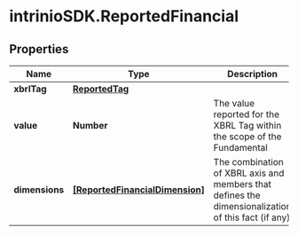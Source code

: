 # intrinioSDK.ReportedFinancial

## Properties
Name | Type | Description | Notes
------------ | ------------- | ------------- | -------------
**xbrlTag** | [**ReportedTag**](ReportedTag.md) |  | [optional] 
**value** | **Number** | The value reported for the XBRL Tag within the scope of the Fundamental | [optional] 
**dimensions** | [**[ReportedFinancialDimension]**](ReportedFinancialDimension.md) | The combination of XBRL axis and members that defines the dimensionalization of this fact (if any) | [optional] 


